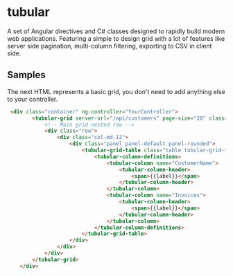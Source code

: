 # tubular
A set of Angular directives and C# classes designed to rapidly build modern web applications. 
Featuring a simple to design grid with a lot of features like server side pagination, multi-column filtering, exporting to CSV in client side.

## Samples

The next HTML represents a basic grid, you don't need to add anything else to your controller.

```html
 <div class="container" ng-controller="YourController">
        <tubular-grid server-url="/api/customers" page-size="20" class="row">
            <!-- Main grid nested row -->
            <div class="row">
                <div class="col-md-12">
                    <div class="panel panel-default panel-rounded">
                        <tubular-grid-table class="table tubular-grid-table table-bordered table-responsive table-striped table-hover table-condensed">
                            <tubular-column-definitions>
                                <tubular-column name="CustomerName">
                                    <tubular-column-header>
                                        <span>{{label}}</span>
                                    </tubular-column-header>
                                </tubular-column>
                                <tubular-column name="Invoices">
                                    <tubular-column-header>
                                        <span>{{label}}</span>
                                    </tubular-column-header>
                                </tubular-column>
                            </tubular-column-definitions>
                        </tubular-grid-table>
                    </div>
                </div>
            </div>
        </tubular-grid>
    </div>
```